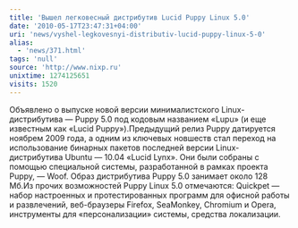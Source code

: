 ```yaml
---
title: 'Вышел легковесный дистрибутив Lucid Puppy Linux 5.0'
date: '2010-05-17T23:47:31+04:00'
uri: 'news/vyshel-legkovesnyi-distributiv-lucid-puppy-linux-5-0'
alias: 
  - 'news/371.html'
tags: 'null'
source: 'http://www.nixp.ru'
unixtime: 1274125651
visits: 1520
---
```

Объявлено о выпуске новой версии минималистского Linux-дистрибутива — Puppy 5.0 под кодовым названием «Lupu» (и еще известным как «Lucid Puppy»).Предыдущий релиз Puppy датируется ноябрем 2009 года, а одним из ключевых новшеств стал переход на использование бинарных пакетов последней версии Linux-дистрибутива Ubuntu — 10.04 «Lucid Lynx». Они были собраны с помощью специальной системы, разработанной в рамках проекта Puppy, — Woof. Образ дистрибутива Puppy 5.0 занимает около 128 Мб.Из прочих возможностей Puppy Linux 5.0 отмечаются: Quickpet — набор настроенных и протестированных программ для офисной работы и развлечений, веб-браузеры Firefox, SeaMonkey, Chromium и Opera, инструменты для «персонализации» системы, средства локализации.
